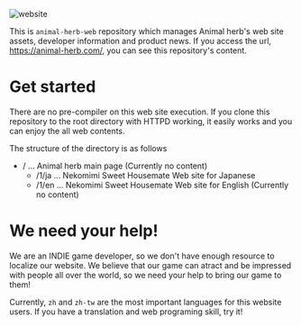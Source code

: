 ![website](https://user-images.githubusercontent.com/10524945/146676931-1bf45b72-351f-472d-bf22-c71202828693.jpg)

This is `animal-herb-web` repository which manages Animal herb's web site assets, developer information and product news. If you access the url, https://animal-herb.com/, you can see this repository's content.

# Get started

There are no pre-compiler on this web site execution. If you clone this repository to the root directory with HTTPD working, it easily works and you can enjoy the all web contents.

The structure of the directory is as follows

- / ... Animal herb main page (Currently no content)
  - /1/ja ... Nekomimi Sweet Housemate Web site for Japanese
  - /1/en ... Nekomimi Sweet Housemate Web site for English (Currently no content)

# We need your help!

We are an INDIE game developer, so we don't have enough resource to localize our website. We believe that our game can atract and be impressed with people all over the world, so we need your help to bring our game to them!

Currently, `zh` and `zh-tw` are the most important languages for this website users. If you have a translation and web programing skill, try it!
